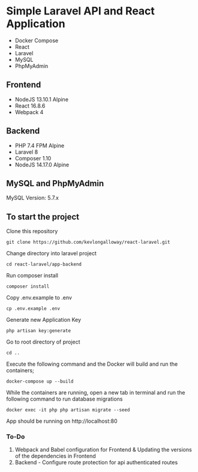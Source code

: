 # Simple Laravel API and React Application
- Docker Compose 
- React
- Laravel
- MySQL
- PhpMyAdmin

## Frontend
- NodeJS 13.10.1 Alpine
- React 16.8.6
- Webpack 4

## Backend
- PHP 7.4 FPM Alpine
- Laravel 8
- Composer 1.10
- NodeJS 14.17.0 Alpine

## MySQL and PhpMyAdmin

MySQL Version: 5.7.x

## To start the project

Clone this repository
```
git clone https://github.com/kevlongalloway/react-laravel.git
```

Change directory into laravel project
```
cd react-laravel/app-backend
```

Run composer install
```
composer install
```

Copy .env.example to .env
```
cp .env.example .env
```

Generate new Application Key
```
php artisan key:generate
```

Go to root directory of project
```
cd ..
```

Execute the following command and the Docker will build and run the containers;

```
docker-compose up --build
```

While the containers are running, open a new tab in terminal and run the following command to run database migrations
```
docker exec -it php php artisan migrate --seed
```

App should be running on http://localhost:80

### To-Do

1. Webpack and Babel configuration for Frontend & Updating the versions of the dependencies in Frontend
2. Backend - Configure route protection for api authenticated routes